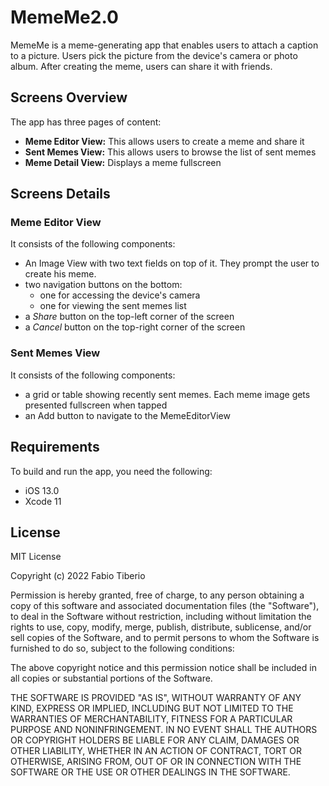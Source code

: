 # MemeMe2.0
MemeMe is a meme-generating app that enables users to attach a caption to a picture. Users pick the picture from the device's camera or photo album. After creating the meme, users can share it with friends.

## Screens Overview
The app has three pages of content:
* **Meme Editor View:** This allows users to create a meme and share it
* **Sent Memes View:** This allows users to browse the list of sent memes
* **Meme Detail View:** Displays a meme fullscreen
## Screens Details
### Meme Editor View
It consists of the following components:
* An Image View with two text fields on top of it. They prompt the user to create his meme.
* two navigation buttons on the bottom:
  * one for accessing the device's camera
  * one for viewing the sent memes list
* a _Share_ button on the top-left corner of the screen
* a _Cancel_ button on the top-right corner of the screen
### Sent Memes View
It consists of the following components:
* a grid or table showing recently sent memes. Each meme image gets presented fullscreen when tapped
* an Add button to navigate to the MemeEditorView
## Requirements
To build and run the app, you need the following:
* iOS 13.0
* Xcode 11
## License
MIT License

Copyright (c) 2022 Fabio Tiberio

Permission is hereby granted, free of charge, to any person obtaining a copy
of this software and associated documentation files (the "Software"), to deal
in the Software without restriction, including without limitation the rights
to use, copy, modify, merge, publish, distribute, sublicense, and/or sell
copies of the Software, and to permit persons to whom the Software is
furnished to do so, subject to the following conditions:

The above copyright notice and this permission notice shall be included in all
copies or substantial portions of the Software.

THE SOFTWARE IS PROVIDED "AS IS", WITHOUT WARRANTY OF ANY KIND, EXPRESS OR
IMPLIED, INCLUDING BUT NOT LIMITED TO THE WARRANTIES OF MERCHANTABILITY,
FITNESS FOR A PARTICULAR PURPOSE AND NONINFRINGEMENT. IN NO EVENT SHALL THE
AUTHORS OR COPYRIGHT HOLDERS BE LIABLE FOR ANY CLAIM, DAMAGES OR OTHER
LIABILITY, WHETHER IN AN ACTION OF CONTRACT, TORT OR OTHERWISE, ARISING FROM,
OUT OF OR IN CONNECTION WITH THE SOFTWARE OR THE USE OR OTHER DEALINGS IN THE
SOFTWARE.
